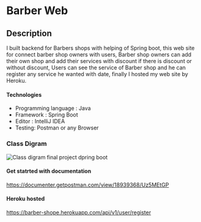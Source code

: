 # Barber Web

## Description
I built backend for Barbers shops with helping of Spring boot, this web site for connect barber shop owners with users, Barber shop owners can add their own shop and add their services with discount if there is discount or without discount, Users can see the service of Barber shop and he can register any service he wanted with date,
finally I hosted my web site by Heroku.
#### Technologies 
- Programming language : Java
- Framework : Spring Boot
- Editor : IntelliJ IDEA
- Testing: Postman or any Browser

### Class Digram
![Class digram final project dpring boot](https://user-images.githubusercontent.com/85416370/173201724-f3978e65-2a88-4391-8c7e-cbe93d9ebab2.png)


 #### Get statrted with documentation 
https://documenter.getpostman.com/view/18939368/Uz5MEtGP

#### Heroku hosted
https://barber-shope.herokuapp.com/api/v1/user/register
